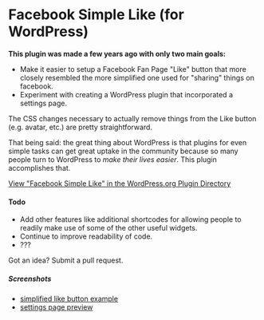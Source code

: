 # Facebook Simple Like (for WordPress)
**This plugin was made a few years ago with only two main goals:**
* Make it easier to setup a Facebook Fan Page "Like" button that more closely resembled the more simplified one used for "sharing" things on facebook.
* Experiment with creating a WordPress plugin that incorporated a settings page.

The CSS changes necessary to actually remove things from the Like button (e.g. avatar, etc.) are pretty straightforward. 

That being said: the great thing about WordPress is that plugins for even simple tasks can get great uptake in the community because so many people turn to WordPress to *make their lives easier*. This plugin accomplishes that.

[View "Facebook Simple Like" in the WordPress.org Plugin Directory](http://wordpress.org/plugins/facebook-simple-like/)

#### Todo
* Add other features like additional shortcodes for allowing people to readily make use of some of the other useful widgets.
* Continue to improve readability of code.
* ???

Got an idea? Submit a pull request.

##### Screenshots
* [simplified like button example](https://github.com/mdpatrick/facebook-simple-like/blob/master/screenshot-1.png)
* [settings page preview](https://github.com/mdpatrick/facebook-simple-like/blob/master/screenshot-2.png)
